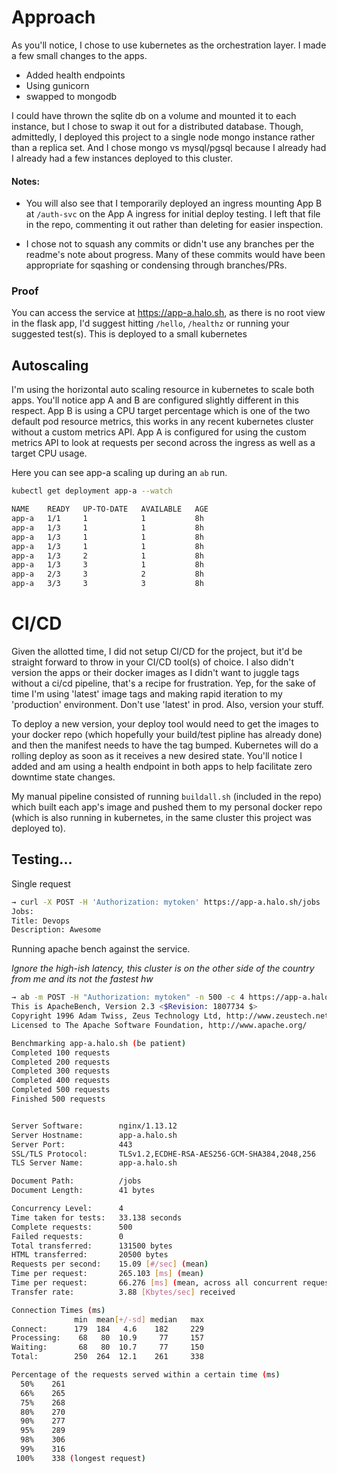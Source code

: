 # Approach

As you'll notice, I chose to use kubernetes as the orchestration layer. I made a few small changes to the apps. 
- Added health endpoints
- Using gunicorn 
- swapped to mongodb

I could have thrown the sqlite db on a volume and mounted it to each instance, but I chose to swap it out for a 
distributed database. Though, admittedly, I deployed this project to a single node mongo instance rather than 
a replica set. And I chose mongo vs mysql/pgsql because I already had I already had a few instances deployed to this 
cluster.  

#### Notes:
- You will also see that I temporarily deployed an ingress mounting App B at `/auth-svc` on the App A ingress for 
initial deploy testing. I left that file in the repo, commenting it out rather than deleting for easier inspection. 

- I chose not to squash any commits or didn't use any branches per the readme's note about progress.
Many of these commits would have been appropriate for sqashing or condensing through branches/PRs. 

### Proof
You can access the service at https://app-a.halo.sh, as there is no root view in the flask app, I'd suggest hitting 
`/hello`, `/healthz` or running your suggested test(s). This is deployed to a small kubernetes 


## Autoscaling

I'm using the horizontal auto scaling resource in kubernetes to scale both apps. You'll notice app A and B 
are configured slightly different in this respect. App B is using a CPU target percentage which is one of the
two default pod resource metrics, this works in any recent kubernetes cluster without a custom metrics API. 
App A is configured for using the custom metrics API to look at requests per second across the ingress as well as 
a target CPU usage.

Here you can see app-a scaling up during an `ab` run. 

```bash
kubectl get deployment app-a --watch

NAME    READY   UP-TO-DATE   AVAILABLE   AGE
app-a   1/1     1            1           8h
app-a   1/3     1            1           8h
app-a   1/3     1            1           8h
app-a   1/3     1            1           8h
app-a   1/3     2            1           8h
app-a   1/3     3            1           8h
app-a   2/3     3            2           8h
app-a   3/3     3            3           8h
```


# CI/CD

Given the allotted time, I did not setup CI/CD for the project, but it'd be straight forward to throw in 
your CI/CD tool(s) of choice. I also didn't version the apps or their docker images as I didn't want to 
juggle tags without a ci/cd pipeline, that's a recipe for frustration. Yep, for the sake of time I'm using 
'latest' image tags and making rapid iteration to my 'production' environment. 
Don't use 'latest' in prod. Also, version your stuff. 

To deploy a new version, your deploy tool would need to get the images to your docker repo 
(which hopefully your build/test pipline has already done) and then the manifest needs 
to have the tag bumped. Kubernetes will do a rolling deploy as soon as it receives a new desired state. 
You'll notice I added and am using a health endpoint in both apps to help facilitate zero downtime state 
changes. 

My manual pipeline consisted of running `buildall.sh` (included in the repo) which built each app's image and pushed 
them to my personal docker repo (which is also running in kubernetes, in the same cluster this project was deployed to). 
 


## Testing...

Single request

```bash
→ curl -X POST -H 'Authorization: mytoken' https://app-a.halo.sh/jobs
Jobs:
Title: Devops
Description: Awesome
```

Running apache bench against the service.

*Ignore the high-ish latency, this cluster is on the other side of the country from me and 
its not the fastest hw*

```bash
→ ab -m POST -H "Authorization: mytoken" -n 500 -c 4 https://app-a.halo.sh/jobs
This is ApacheBench, Version 2.3 <$Revision: 1807734 $>
Copyright 1996 Adam Twiss, Zeus Technology Ltd, http://www.zeustech.net/
Licensed to The Apache Software Foundation, http://www.apache.org/

Benchmarking app-a.halo.sh (be patient)
Completed 100 requests
Completed 200 requests
Completed 300 requests
Completed 400 requests
Completed 500 requests
Finished 500 requests


Server Software:        nginx/1.13.12
Server Hostname:        app-a.halo.sh
Server Port:            443
SSL/TLS Protocol:       TLSv1.2,ECDHE-RSA-AES256-GCM-SHA384,2048,256
TLS Server Name:        app-a.halo.sh

Document Path:          /jobs
Document Length:        41 bytes

Concurrency Level:      4
Time taken for tests:   33.138 seconds
Complete requests:      500
Failed requests:        0
Total transferred:      131500 bytes
HTML transferred:       20500 bytes
Requests per second:    15.09 [#/sec] (mean)
Time per request:       265.103 [ms] (mean)
Time per request:       66.276 [ms] (mean, across all concurrent requests)
Transfer rate:          3.88 [Kbytes/sec] received

Connection Times (ms)
              min  mean[+/-sd] median   max
Connect:      179  184   4.6    182     229
Processing:    68   80  10.9     77     157
Waiting:       68   80  10.7     77     150
Total:        250  264  12.1    261     338

Percentage of the requests served within a certain time (ms)
  50%    261
  66%    265
  75%    268
  80%    270
  90%    277
  95%    289
  98%    306
  99%    316
 100%    338 (longest request)

```
